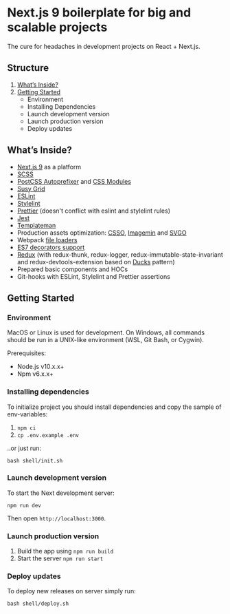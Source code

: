 # Next.js 9 boilerplate for big and scalable projects

The cure for headaches in development projects on React + Next.js.

## Structure
1. [What’s Inside?](#inside)
2. [Getting Started](#get-started)
    - Environment
    - Installing Dependencies
    - Launch development version
    - Launch production version
    - Deploy updates

## <a name="inside">What’s Inside?</a>
- [Next.js 9](https://nextjs.org/docs) as a platform
- [SCSS](https://sass-lang.com/documentation)
- [PostCSS Autoprefixer](https://autoprefixer.github.io/) and [CSS Modules](https://github.com/css-modules/css-modules)
- [Susy Grid](https://www.oddbird.net/susy/docs/)
- [ESLint](https://eslint.org/)
- [Stylelint](https://stylelint.io/user-guide)
- [Prettier](https://prettier.io/) (doesn't conflict with eslint and stylelint rules)
- [Jest](https://jestjs.io/)
- [Templateman](https://github.com/adlite/templateman)
- Production assets optimization: [CSSO](https://github.com/css/csso), [Imagemin](https://github.com/Klathmon/imagemin-webpack-plugin) and [SVGO](https://github.com/Klathmon/imagemin-webpack-plugin#optionssvgo)
- Webpack [file loaders](https://webpack.js.org/loaders/file-loader/)
- [ES7 decorators support](https://babeljs.io/docs/en/next/babel-plugin-proposal-decorators)
- [Redux](https://redux.js.org/) (with redux-thunk, redux-logger, redux-immutable-state-invariant and redux-devtools-extension based on [Ducks](https://github.com/erikras/ducks-modular-redux) pattern)
- Prepared basic components and HOCs
- Git-hooks with ESLint, Stylelint and Prettier assertions

## <a name="get-started">Getting Started</a>
### Environment
MacOS or Linux is used for development. 
On Windows, all commands should be run in a UNIX-like environment (WSL, Git Bash, or Cygwin).

Prerequisites:
- Node.js v10.x.x+
- Npm v6.x.x+

### Installing dependencies
To initialize project you should install dependencies and copy the sample of env-variables:
1. `npm ci`
2. `cp .env.example .env`

..or just run:
```
bash shell/init.sh
```

### Launch development version
To start the Next development server:
```
npm run dev
```
Then open `http://localhost:3000`.

### Launch production version
1. Build the app using `npm run build`
2. Start the server `npm run start`

### Deploy updates
To deploy new releases on server simply run:
```
bash shell/deploy.sh
```

